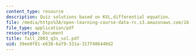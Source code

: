 ```yaml
---
content_type: resource
description: Quiz solutions based on KVL,differential equation.
file: /media/https%3A/open-learning-course-data-rc.s3.amazonaws.com/16-01-unified-engineering-i-ii-iii-iv-fall-2005-spring-2006/39ee0f81e6386af9331a317f406440d2_fall_2003_q3s_sol.pdf
file_type: application/pdf
resourcetype: Document
title: fall_2003_q3s_sol.pdf
uid: 39ee0f81-e638-6af9-331a-317f406440d2
---
```

